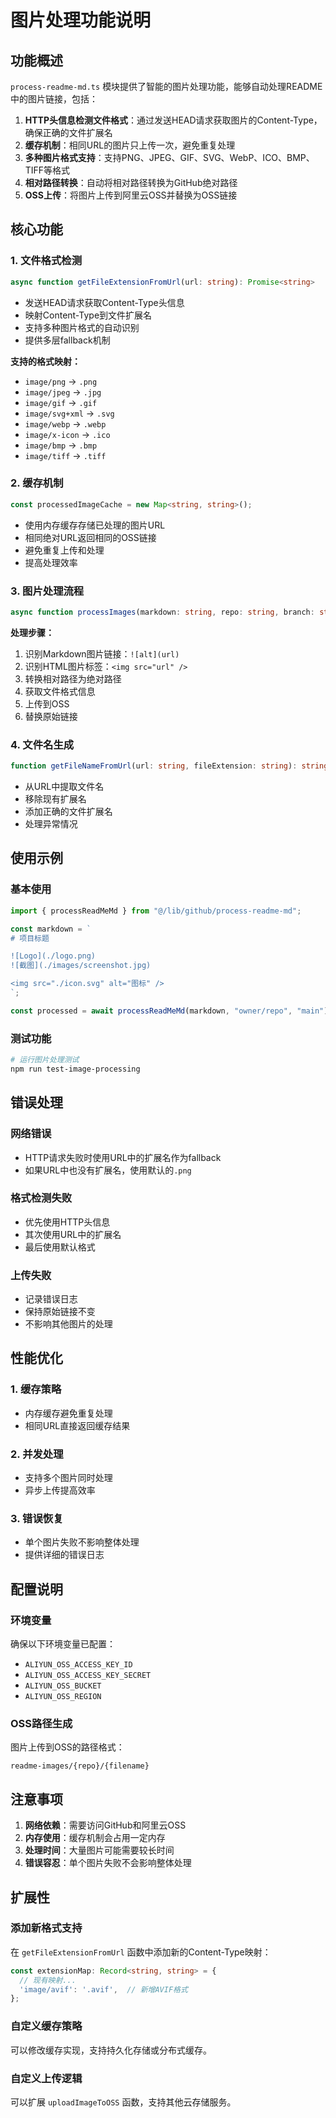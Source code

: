 # 图片处理功能说明

## 功能概述

`process-readme-md.ts` 模块提供了智能的图片处理功能，能够自动处理README中的图片链接，包括：

1. **HTTP头信息检测文件格式**：通过发送HEAD请求获取图片的Content-Type，确保正确的文件扩展名
2. **缓存机制**：相同URL的图片只上传一次，避免重复处理
3. **多种图片格式支持**：支持PNG、JPEG、GIF、SVG、WebP、ICO、BMP、TIFF等格式
4. **相对路径转换**：自动将相对路径转换为GitHub绝对路径
5. **OSS上传**：将图片上传到阿里云OSS并替换为OSS链接

## 核心功能

### 1. 文件格式检测

```typescript
async function getFileExtensionFromUrl(url: string): Promise<string>
```

- 发送HEAD请求获取Content-Type头信息
- 映射Content-Type到文件扩展名
- 支持多种图片格式的自动识别
- 提供多层fallback机制

**支持的格式映射：**
- `image/png` → `.png`
- `image/jpeg` → `.jpg`
- `image/gif` → `.gif`
- `image/svg+xml` → `.svg`
- `image/webp` → `.webp`
- `image/x-icon` → `.ico`
- `image/bmp` → `.bmp`
- `image/tiff` → `.tiff`

### 2. 缓存机制

```typescript
const processedImageCache = new Map<string, string>();
```

- 使用内存缓存存储已处理的图片URL
- 相同绝对URL返回相同的OSS链接
- 避免重复上传和处理
- 提高处理效率

### 3. 图片处理流程

```typescript
async function processImages(markdown: string, repo: string, branch: string): Promise<string>
```

**处理步骤：**
1. 识别Markdown图片链接：`![alt](url)`
2. 识别HTML图片标签：`<img src="url" />`
3. 转换相对路径为绝对路径
4. 获取文件格式信息
5. 上传到OSS
6. 替换原始链接

### 4. 文件名生成

```typescript
function getFileNameFromUrl(url: string, fileExtension: string): string
```

- 从URL中提取文件名
- 移除现有扩展名
- 添加正确的文件扩展名
- 处理异常情况

## 使用示例

### 基本使用

```typescript
import { processReadMeMd } from "@/lib/github/process-readme-md";

const markdown = `
# 项目标题

![Logo](./logo.png)
![截图](./images/screenshot.jpg)

<img src="./icon.svg" alt="图标" />
`;

const processed = await processReadMeMd(markdown, "owner/repo", "main");
```

### 测试功能

```bash
# 运行图片处理测试
npm run test-image-processing
```

## 错误处理

### 网络错误
- HTTP请求失败时使用URL中的扩展名作为fallback
- 如果URL中也没有扩展名，使用默认的`.png`

### 格式检测失败
- 优先使用HTTP头信息
- 其次使用URL中的扩展名
- 最后使用默认格式

### 上传失败
- 记录错误日志
- 保持原始链接不变
- 不影响其他图片的处理

## 性能优化

### 1. 缓存策略
- 内存缓存避免重复处理
- 相同URL直接返回缓存结果

### 2. 并发处理
- 支持多个图片同时处理
- 异步上传提高效率

### 3. 错误恢复
- 单个图片失败不影响整体处理
- 提供详细的错误日志

## 配置说明

### 环境变量
确保以下环境变量已配置：
- `ALIYUN_OSS_ACCESS_KEY_ID`
- `ALIYUN_OSS_ACCESS_KEY_SECRET`
- `ALIYUN_OSS_BUCKET`
- `ALIYUN_OSS_REGION`

### OSS路径生成
图片上传到OSS的路径格式：
```
readme-images/{repo}/{filename}
```

## 注意事项

1. **网络依赖**：需要访问GitHub和阿里云OSS
2. **内存使用**：缓存机制会占用一定内存
3. **处理时间**：大量图片可能需要较长时间
4. **错误容忍**：单个图片失败不会影响整体处理

## 扩展性

### 添加新格式支持
在 `getFileExtensionFromUrl` 函数中添加新的Content-Type映射：

```typescript
const extensionMap: Record<string, string> = {
  // 现有映射...
  'image/avif': '.avif',  // 新增AVIF格式
};
```

### 自定义缓存策略
可以修改缓存实现，支持持久化存储或分布式缓存。

### 自定义上传逻辑
可以扩展 `uploadImageToOSS` 函数，支持其他云存储服务。 